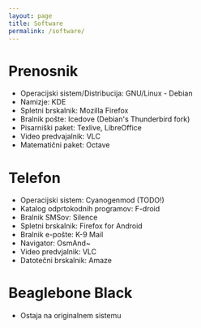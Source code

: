 ```yaml
---
layout: page
title: Software
permalink: /software/
---
```


# Prenosnik
* Operacijski sistem/Distribucija: GNU/Linux - Debian
* Namizje: KDE
* Spletni brskalnik: Mozilla Firefox
* Bralnik pošte: Icedove (Debian's Thunderbird fork)
* Pisarniški paket: Texlive, LibreOffice
* Video predvajalnik: VLC
* Matematični paket: Octave

# Telefon
* Operacijski sistem: Cyanogenmod (TODO!)
* Katalog odprtokodnih programov: F-droid
* Bralnik SMSov: Silence
* Spletni brskalnik: Firefox for Android
* Bralnik e-pošte: K-9 Mail
* Navigator: OsmAnd~
* Video predvjalnik: VLC
* Datotečni brskalnik: Amaze

# Beaglebone Black
* Ostaja na originalnem sistemu
